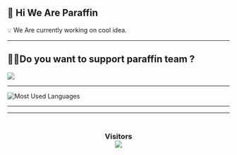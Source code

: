 ## 👋 Hi We Are Paraffin 

💡 We Are currently working on cool idea.

---

<h2>💁‍♂️Do you want to support paraffin team ?</h2>

<a href="https://idpay.ir/donate-paraffin-tutorials"><img src="https://img.buymeacoffee.com/button-api/?text=Donate &slug=BoyCode&button_colour=b33232&font_colour=ffffff&font_family=Cookie&outline_colour=000000&coffee_colour=FFDD00"></a>

---

![Most Used Languages](https://github-readme-stats.vercel.app/api/top-langs/?username=paraffin-tutorials&layout=compact&theme=radical)

---
    
[github]: https://github.com/paraffin-tutorials
[Instagram]: https://www.instagram.com/paraffin_tutorials
[Mail]: mailto:info@pftt.ir

--- 


<h3 align="center"> 
<br>
Visitors<br>
<img src="https://profile-counter.glitch.me/parsa.firoozi20/count.svg" />
</h3>
<br>
<br>  

<br>  

